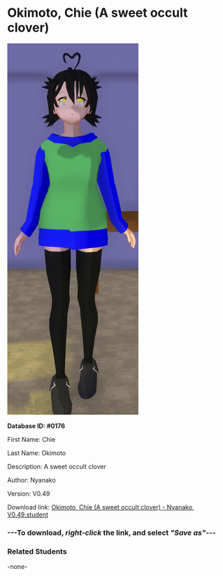 # Okimoto, Chie (A sweet occult clover)

<img src="../../Files/Images/Okimoto, Chie (A sweet occult clover).png" title="Okimoto, Chie (A sweet occult clover) - Nyanako, V0.49">

**Database ID: #0176**

First Name: Chie

Last Name: Okimoto

Description: A sweet occult clover

Author: Nyanako

Version: V0.49

Download link: <a href="https://raw.githubusercontent.com/Arbiter1223/Daigaku-Gurashi-Custom-Students/master/Files/Student%20Files/Okimoto%2C%20Chie%20(A%20sweet%20occult%20clover)%20-%20Nyanako%2C%20V0.49.student">Okimoto, Chie (A sweet occult clover) - Nyanako, V0.49.student</a>

### ---**To download, _right-click_ the link, and select _"Save as"_**---

### Related Students

-none-
